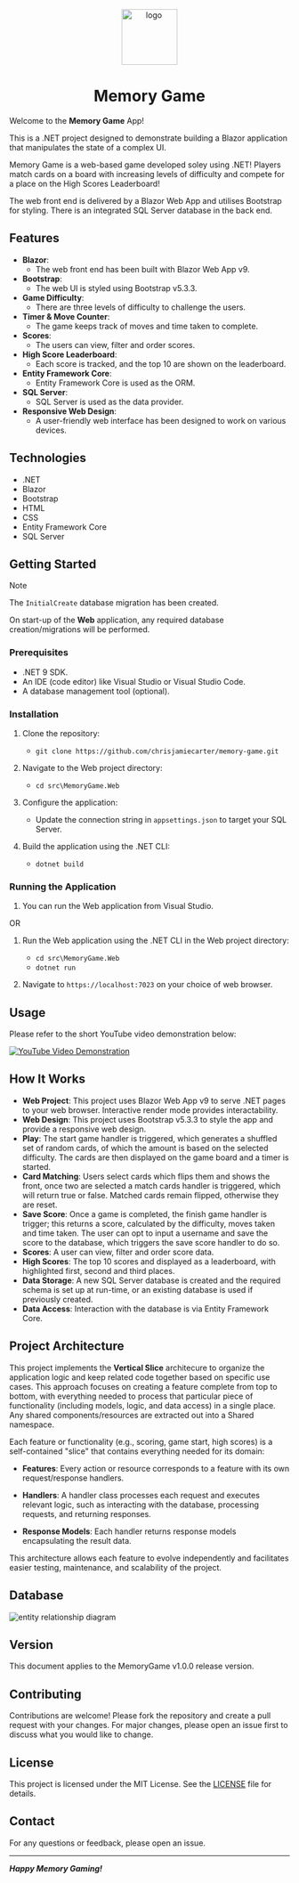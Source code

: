 <div align="center">
    <img src="./_resources/memory-game-logo.png" alt="logo" width="100px" />
    <h1>Memory Game</h1>
</div>

Welcome to the **Memory Game** App!

This is a .NET project designed to demonstrate building a Blazor application that manipulates the state of a complex UI.

Memory Game is a web-based game developed soley using .NET!
Players match cards on a board with increasing levels of difficulty and compete for a place on the High Scores Leaderboard!

The web front end is delivered by a Blazor Web App and utilises Bootstrap for styling.
There is an integrated SQL Server database in the back end.

## Features

- **Blazor**:
  - The web front end has been built with Blazor Web App v9.
- **Bootstrap**:
  - The web UI is styled using Bootstrap v5.3.3.
- **Game Difficulty**:
  - There are three levels of difficulty to challenge the users.
- **Timer & Move Counter**:
  - The game keeps track of moves and time taken to complete.
- **Scores**:
  - The users can view, filter and order scores.
- **High Score Leaderboard**:
  - Each score is tracked, and the top 10 are shown on the leaderboard.
- **Entity Framework Core**:
  - Entity Framework Core is used as the ORM.
- **SQL Server**:
  - SQL Server is used as the data provider.
- **Responsive Web Design**:
  - A user-friendly web interface has been designed to work on various devices.
  
## Technologies

- .NET
- Blazor
- Bootstrap
- HTML
- CSS
- Entity Framework Core
- SQL Server

## Getting Started

> [!NOTE]
> The `InitialCreate` database migration has been created.
>
> On start-up of the **Web** application, any required database creation/migrations will be performed.

### Prerequisites

- .NET 9 SDK.
- An IDE (code editor) like Visual Studio or Visual Studio Code.
- A database management tool (optional).

### Installation

1. Clone the repository:

   - `git clone https://github.com/chrisjamiecarter/memory-game.git`

2. Navigate to the Web project directory:

   - `cd src\MemoryGame.Web`
	
3. Configure the application:

	- Update the connection string in `appsettings.json` to target your SQL Server.
	
4. Build the application using the .NET CLI:

   - `dotnet build`

### Running the Application

1. You can run the Web application from Visual Studio.

OR

1. Run the Web application using the .NET CLI in the Web project directory:

   - `cd src\MemoryGame.Web`
   - `dotnet run`

2. Navigate to `https://localhost:7023` on your choice of web browser.

## Usage

Please refer to the short YouTube video demonstration below:

[![YouTube Video Demonstration](./_resources/memory-game-home.png)](https://www.youtube.com/watch?v=nTUK4IxPiTw "Memory Game Showcase")

## How It Works

- **Web Project**: This project uses Blazor Web App v9 to serve .NET pages to your web browser. Interactive render mode provides interactability.
- **Web Design**: This project uses Bootstrap v5.3.3 to style the app and provide a responsive web design.
- **Play**: The start game handler is triggered, which generates a shuffled set of random cards, of which the amount is based on the selected difficulty. The cards are then displayed on the game board and a timer is started.
- **Card Matching**: Users select cards which flips them and shows the front, once two are selected a match cards handler is triggered, which will return true or false. Matched cards remain flipped, otherwise they are reset.
- **Save Score**: Once a game is completed, the finish game handler is trigger; this returns a score, calculated by the difficulty, moves taken and time taken. The user can opt to input a username and save the score to the database, which triggers the save score handler to do so.
- **Scores**: A user can view, filter and order score data.
- **High Scores**: The top 10 scores and displayed as a leaderboard, with highlighted first, second and third places.
- **Data Storage**: A new SQL Server database is created and the required schema is set up at run-time, or an existing database is used if previously created.
- **Data Access**: Interaction with the database is via Entity Framework Core.

## Project Architecture

This project implements the **Vertical Slice** architecure to organize the application logic and keep related code together based on specific use cases.
This approach focuses on creating a feature complete from top to bottom, with everything needed to process that particular piece of functionality (including models, logic, and data access) in a single place.
Any shared components/resources are extracted out into a Shared namespace.

Each feature or functionality (e.g., scoring, game start, high scores) is a self-contained "slice" that contains everything needed for its domain:

- **Features**: Every action or resource corresponds to a feature with its own request/response handlers.

- **Handlers**: A handler class processes each request and executes relevant logic, such as interacting with the database, processing requests, and returning responses.

- **Response Models**: Each handler returns response models encapsulating the result data.

This architecture allows each feature to evolve independently and facilitates easier testing, maintenance, and scalability of the project.

## Database

![entity relationship diagram](./_resources/entity-relationship-diagram.png)

## Version

This document applies to the MemoryGame v1.0.0 release version.

## Contributing

Contributions are welcome! Please fork the repository and create a pull request with your changes. For major changes, please open an issue first to discuss what you would like to change.

## License

This project is licensed under the MIT License. See the [LICENSE](./LICENSE) file for details.

## Contact

For any questions or feedback, please open an issue.

---

**_Happy Memory Gaming!_**
